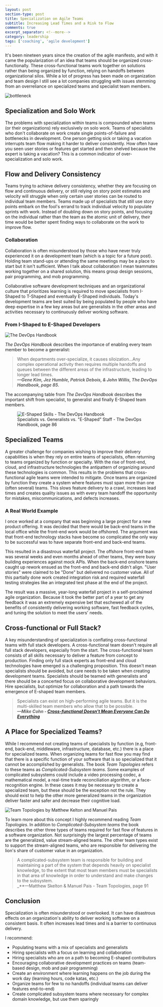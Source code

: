 ```yaml
---
layout: post
section-type: post
title: Specialization on Agile Teams 
subtitle: Increasing Lead Times and a Risk to Flow
comments: true
excerpt_separator: <!--more-->
category: leadership
tags: ['coaching', 'agile development']
---
```


It's been nineteen years since the creation of the agile manifesto, and with it came the popularization of an idea that teams should be organized cross-functionally. These cross-functional teams work together on solutions rather than being organized by function, relying on handoffs between organizational silos. While a lot of progress has been made on organization and team design I still see a lot companies struggling with issues stemming from an overreliance on specialized teams and specialist team members. 
<!-- more -->

<img src="/img/bottleneck.png" alt="bottleneck" class="img-responsive" />

## Specialization and Solo Work 
The problems with specialization within teams is compounded when teams (or their organizations) rely exclusively on solo work. Teams of specialists who don't collaborate on work create single points-of-failure and bottlenecks in development. One person getting sick or taking a vacation interrupts team flow making it harder to deliver consistently. How often have you seen user stories or features get started and then shelved because the expert is taking a vacation? This is a common indicator of over-specialization and solo work. 

## Flow and Delivery Consistency
Teams trying to achieve delivery consistency, whether they are focusing on flow and continuous delivery, or still relying on story point estimates and velocity will struggle when only certain user stories can be routed to individual team members. Teams made up of specialists that still use story points embark on the fool's errand to track individual velocity to populate sprints with work. Instead of doubling down on story points, and focusing on the individual rather than the team as the atomic unit of delivery, their time would be better spent finding ways to collaborate on the work to improve flow. 

### Collaboration 
Collaboration is often misunderstood by those who have never truly experienced it on a development team (which is a topic for a future post). Holding team stand-ups or attending the same meetings may be a place to start but it isn't sufficient. When I talk about collaboration I mean teammates working together on a shared solution, this means group design sessions, pair programming, and mob programming. 

Collaborative software development techniques and an organizational culture that prioritizes learning is required to move specialists from I-Shaped to T-Shaped and eventually E-Shaped individuals. Today's development teams are best suited by being populated by people who have deep expertise in a few key areas but are generalists in the other areas and activities necessary to continuously deliver working software. 

### From I-Shaped to E-Shaped Developers

<img src="/img/devops-handbook.jpg" alt="The DevOps Handbook" class="img-responsive" />

_The DevOps Handbook_ describes the importance of enabling every team member to become a generalist: 

> When departments over-specialize, it causes siloization...Any complex operational activity then requires multiple handoffs and queues between the different areas of the infrastructure, leading to longer lead times.  
> _**&mdash;Gene Kim, Jez Humble, Patrick Debois, & John Willis, The DevOps Handbook, page 85.**_ 

The accompanying table from _The DevOps Handbook_ describes the important shift from specialist, to generalist and finally E-Shaped team members. 
<figure>
    <img src="/e-shaped-devops-handbook-table.png" alt="E-Shaped Skills - The DevOps Handbook" class="img-responsive" />
    <figcaption>Specialists vs. Generalists vs. "E-Shaped" Staff - The DevOps Handbook, page 86</figcaption>
</figure>

## Specialized Teams
A greater challenge for companies wishing to improve their delivery capabilities is when they rely on entire teams of specialists, often returning to teams organized by function or specialty. With the rise of front-end, cloud, and infrastructure technologies the antipattern of organizing around these technologies is common. This results in the problems that cross-functional agile teams were intended to mitigate. Once teams are organized by function they create a system where features must span more than one (often several) teams. This slows feature delivery to a crawl, increases lead times and creates quality issues as with every team handoff the opportunity for mistakes, miscommunications, and defects increases. 

### A Real World Example
I once worked at a company that was beginning a large project for a new product offering. It was decided that there would be back-end teams in the local office while the front-end work would be offshored. The argument was that front-end technology stacks have become so complicated the only way to be successful was to have separate front-end and back-end teams.

This resulted in a disastrous waterfall project. The offshore front-end team was several weeks and even months ahead of other teams, they were busy building experiences against mock APIs. When the back-end onshore teams caught up rework ensued as the front-end and back-end didn't align. "User stories" were claimed to be "Done" but delivered no customer value. All of this partially done work created integration risk and required waterfall testing strategies like an integrated test phase at the end of the project. 

The result was a massive, year-long waterfall project in a self-proclaimed agile organization. Because it took the better part of a year to get any feedback it was an extremely expensive bet that eschewed all of the benefits of consistently delivering working software, fast feedback cycles, and tuning the solution to meet the users' needs. 

## Cross-functional or Full Stack?

A key misunderstanding of specialization is conflating cross-functional teams with full stack developers. A cross-functional team doesn't require all full stack developers, especially from the start. The cross-functional team consists of all skills necessary to deliver a feature from concept to production. Finding only full stack experts as front-end and cloud technologies have emerged is a challenging proposition. This doesn't mean specialists should be avoided, but care needs to be taken when creating development teams. Specialists should be teamed with generalists and there should be a concerted focus on collaborative development behaviors. Hire specialists, but optimize for collaboration and a path towards the emergence of E-shaped team members. 

> Specialists can exist on high-performing agile teams. But it is the multi-skilled team members who allow that to be possible.  
> _**&mdash;Mike Cohn - <a href="https://www.mountaingoatsoftware.com/blog/cross-functional-doesnt-mean-everyone-can-do-everything">Cross-functional Doesn't Mean Everyone Can Do Everything</a>**_

## A Place for Specialized Teams?
While I recommend not creating teams of specialists by function (e.g, front-end, back-end, middleware, infrastructure, database, etc.) there is a place for specialized teams. When organizing teams for fast flow you may find that there is a specific function of your software that is so specialized that it cannot be accomplished by generalists. The book _Team Topologies_ refers to these teams as _Complicated-Subsystem teams_. Some examples of complicated subsystems could include a video processing codec, a mathematical model, a real-time trade reconciliation algorithm, or a face-recognition engine. In these cases it may be necessary to create a specialized team, but these should be the exception not the rule. They should exist to help the other more generalized teams in the organization deliver faster and safer and decrease their cognitive load. 

<img src="team-topologies.jpg" alt="Team Topologies by Matthew Kelton and Manuel Pais" class="img-responsive" />

To learn more about this concept I highly recommend reading _Team Topologies_. In addition to _Complicated-Subsystem teams_ the book describes the other three types of teams required for fast flow of features in a software organization. Not surprisingly the largest percentage of teams are the generalized, value stream-aligned teams. The other team types exist to support the stream-aligned teams, who are responsible for delivering the lion's share of customer value in an organization. 

> A complicated-subsystem team is responsible for building and maintaining a part of the system that depends heavily on specialist knowledge, to the extent that most team members must be specialists in that area of knowledge in order to understand and make changes to the subsystem.  
> _**&mdash;Matthew Skelton & Manuel Pais - Team Topologies, page 91

## Conclusion
Specialization is often misunderstood or overlooked. It can have disastrous effects on an organization's ability to deliver working software on a consistent basis. It often increases lead times and is a barrier to continuous delivery.

I recommend:
* Populating teams with a mix of specialists and generalists
* Hiring specialists with a focus on learning and collaboration
* Hiring specialists who are on a path to becoming E-shaped contributors
* Encouraging collaborative development practices on teams (team-based design, mob and pair programming)
* Create an environment where learning happens on the job during the work day (learning hours, code katas, etc.)
* Organize teams for few to no handoffs (individual teams can deliver features end-to-end)
* Create complicated subsystem teams where necessary for complex domain knowledge, but use them sparingly 
